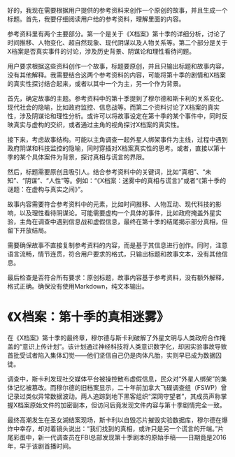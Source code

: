 <ReasoningChainRenderer>

好的，我现在需要根据用户提供的参考资料来创作一个原创的故事，并且生成一个标题。首先，我要仔细阅读用户给的参考资料，理解里面的内容。

参考资料里有两个主要部分。第一个是关于《X档案》第十季的详细分析，讨论了时间推移、人物变化、超自然现象、现代阴谋以及人物关系等。第二个部分是关于X档案是否真实事件的讨论，涉及历史背景、阴谋论和理性看待问题。

用户要求根据这些资料创作一个故事，标题要原创，并且只输出标题和故事内容，没有其他解释。我需要结合这两个参考资料的内容，可能将第十季的剧情和X档案的真实性探讨结合起来，或者以其中一个为主，另一个作为背景。

首先，确定故事的主题。参考资料中的第十季提到了穆尔德和斯卡利的关系变化、现代社会的隐喻，比如政府监控、信息战等。而第二个资料讨论了X档案的真实性，涉及阴谋论和理性分析。或许可以将故事设定在第十季的某个事件中，同时反映真实与虚构的交织，或者通过主角的视角探讨X档案的真实性。

接下来，考虑故事结构。可能以主角调查一起外星人绑架事件为主线，过程中遇到政府阴谋和科技监控的隐喻，同时穿插对X档案真实性的思考。或者，直接以第十季的某个具体案件为背景，探讨真相与谎言的界限。

然后，标题需要原创且吸引人。结合参考资料中的关键词，比如“真相”、“未知”、“阴谋”、“人性”等。例如：“《X档案：迷雾中的真相与谎言》”或者“《第十季的谜题：在虚构与真实之间》”。

故事内容需要符合参考资料中的元素，比如时间推移、人物互动、现代科技的影响，以及理性看待阴谋论。可能需要虚构一个具体的事件，比如政府掩盖外星实验，主角在调查中遇到信息战和虚假信息，最终在第十季的结尾揭示部分真相，但留下开放结局。

需要确保故事不直接复制参考资料的内容，而是基于其信息进行创作。同时，注意语言流畅，情节连贯，符合用户要求的格式，只输出标题和故事文本，没有其他信息。

最后检查是否符合所有要求：原创标题，故事内容基于参考资料，没有额外解释，格式正确。确保没有使用Markdown，纯文本输出。

</ReasoningChainRenderer>

# 《X档案：第十季的真相迷雾》  
在《X档案》第十季的最终章，穆尔德与斯卡利破解了外星文明与人类政府合作掩盖的“意识上传计划”。该计划通过神经科技将人类意识数字化，却因实验事故导致首批受试者陷入集体幻觉——他们坚信自己仍是肉体凡胎，实则早已成为数据囚徒。  

调查中，斯卡利发现社交媒体平台被操控散布虚假信息，民众对“外星人绑架”的集体记忆被篡改。而穆尔德的旧档案显示，二十年前加拿大飞碟调查组（FSWP）曾记录过类似异常数据波动。两人追踪到地下黑客组织“深网守望者”，其成员声称掌握X档案原始文件的加密副本，但访问后竟发现文件内容与第十季剧情完全一致。  

最终高潮发生在圣女湖结案现场，斯卡利以自毁芯片摧毁实验数据库，穆尔德在爆炸中幸存，却对着镜头说出：“我们找到的真相，或许只是另一个谎言的开端。”片尾彩蛋中，新一代调查员在FBI总部发现第十季剧本的原始手稿——日期竟是2016年，早于该剧首播时间。